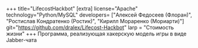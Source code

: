 +++
title="LifecostHackbot"
[extra]
license="Apache"
technology="Python/MySQL"
developers= ["Алексей Федосеев (Флоран)", "Ростислав Кондратенко (Ростик)", "Кирилл Мораренко (Мориарти)"]
git="https://github.com/dralex/Lifecost-Hackbot"
larp = "Стоимость жизни"
+++
Программа, реализующая хакерскую модель игры в виде Jabber-чата